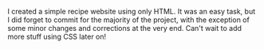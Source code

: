 I created a simple recipe website using only HTML.
It was an easy task, but I did forget to commit for the majority of the project, with the exception of some minor changes and corrections at the very end. Can't wait to add more stuff using CSS later on!
